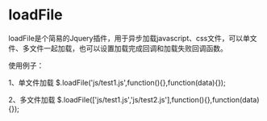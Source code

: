 # loadFile
loadFile是个简易的Jquery插件，用于异步加载javascript、css文件，可以单文件、多文件一起加载，也可以设置加载完成回调和加载失败回调函数。

使用例子：

1、单文件加载
$.loadFile('js/test1.js',function(){},function(data){});

2、多文件加载
$.loadFile(['js/test1.js','js/test2.js'],function(){},function(data){});
